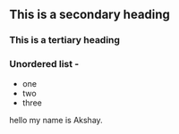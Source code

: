 ## This is a secondary heading
### This is a tertiary heading

### Unordered list -
* one
* two
* three

hello my name is Akshay.
